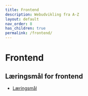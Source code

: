 ```yaml
---
title: Frontend
description: Webudvikling fra A-Z
layout: default
nav_order: 8
has_children: true
permalink: /frontend/
---
```

# Frontend

## Læringsmål for frontend

- [Læringsmål](./laeringsmaal.md)
